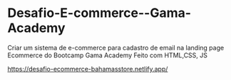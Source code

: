 # Desafio-E-commerce--Gama-Academy
Criar um sistema de e-commerce para cadastro de email na landing page Ecommerce do Bootcamp Gama Academy
Feito com HTML,CSS, JS



https://desafio-ecommerce-bahamasstore.netlify.app/
